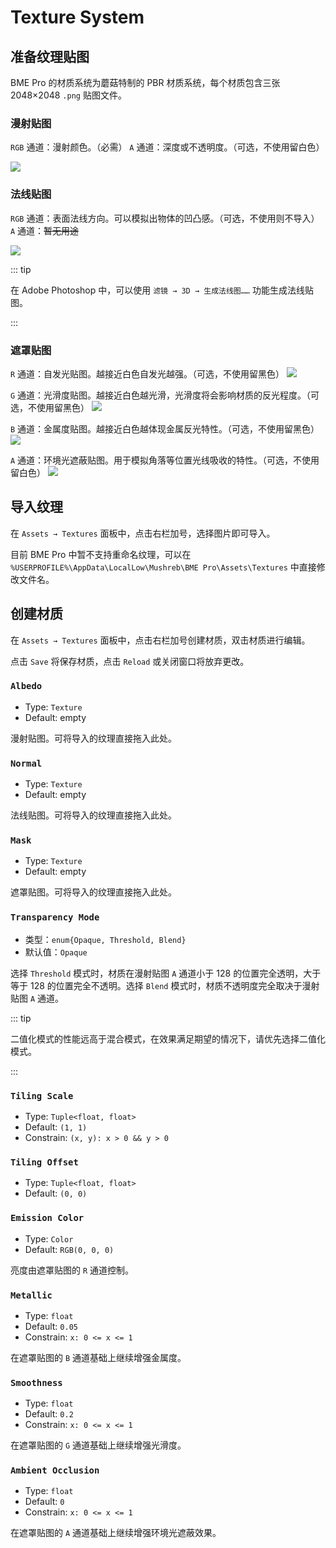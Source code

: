 # Texture System

## 准备纹理贴图

BME Pro 的材质系统为蘑菇特制的 PBR 材质系统，每个材质包含三张 2048×2048 `.png` 贴图文件。

### 漫射贴图

`RGB` 通道：漫射颜色。（必需）
`A` 通道：深度或不透明度。（可选，不使用留白色）

![](/images/texture-albedo.jpg)

### 法线贴图

`RGB` 通道：表面法线方向。可以模拟出物体的凹凸感。（可选，不使用则不导入）
`A` 通道：~~暂无用途~~

![](/images/texture-normal.jpg)

::: tip

在 Adobe Photoshop 中，可以使用 `滤镜 → 3D → 生成法线图……` 功能生成法线贴图。

:::

### 遮罩贴图

`R` 通道：自发光贴图。越接近白色自发光越强。（可选，不使用留黑色）
![](/images/texture-mask-r.jpg)

`G` 通道：光滑度贴图。越接近白色越光滑，光滑度将会影响材质的反光程度。（可选，不使用留黑色）
![](/images/texture-mask-g.jpg)

`B` 通道：金属度贴图。越接近白色越体现金属反光特性。（可选，不使用留黑色）
![](/images/texture-mask-b.jpg)

`A` 通道：环境光遮蔽贴图。用于模拟角落等位置光线吸收的特性。（可选，不使用留白色）
![](/images/texture-mask-a.jpg)

## 导入纹理

在 `Assets → Textures` 面板中，点击右栏加号，选择图片即可导入。

目前 BME Pro 中暂不支持重命名纹理，可以在 `%USERPROFILE%\AppData\LocalLow\Mushreb\BME Pro\Assets\Textures` 中直接修改文件名。

## 创建材质

在 `Assets → Textures` 面板中，点击右栏加号创建材质，双击材质进行编辑。

点击 `Save` 将保存材质，点击 `Reload` 或关闭窗口将放弃更改。

### `Albedo`

- Type: `Texture`
- Default: empty

漫射贴图。可将导入的纹理直接拖入此处。

### `Normal`

- Type: `Texture`
- Default: empty

法线贴图。可将导入的纹理直接拖入此处。

### `Mask`

- Type: `Texture`
- Default: empty

遮罩贴图。可将导入的纹理直接拖入此处。

### `Transparency Mode`

- 类型：`enum{Opaque, Threshold, Blend}`
- 默认值：`Opaque`

选择 `Threshold` 模式时，材质在漫射贴图 `A` 通道小于 128 的位置完全透明，大于等于 128 的位置完全不透明。选择 `Blend` 模式时，材质不透明度完全取决于漫射贴图 `A` 通道。

::: tip

二值化模式的性能远高于混合模式，在效果满足期望的情况下，请优先选择二值化模式。

:::

### `Tiling Scale`

- Type: `Tuple<float, float>`
- Default: `(1, 1)`
- Constrain: `(x, y): x > 0 && y > 0`

### `Tiling Offset`

- Type: `Tuple<float, float>`
- Default: `(0, 0)`

### `Emission Color`

- Type: `Color`
- Default: `RGB(0, 0, 0)`

亮度由遮罩贴图的 `R` 通道控制。

### `Metallic`

- Type: `float`
- Default: `0.05`
- Constrain: `x: 0 <= x <= 1`

在遮罩贴图的 `B` 通道基础上继续增强金属度。

### `Smoothness`

- Type: `float`
- Default: `0.2`
- Constrain: `x: 0 <= x <= 1`

在遮罩贴图的 `G` 通道基础上继续增强光滑度。

### `Ambient Occlusion`

- Type: `float`
- Default: `0`
- Constrain: `x: 0 <= x <= 1`

在遮罩贴图的 `A` 通道基础上继续增强环境光遮蔽效果。
